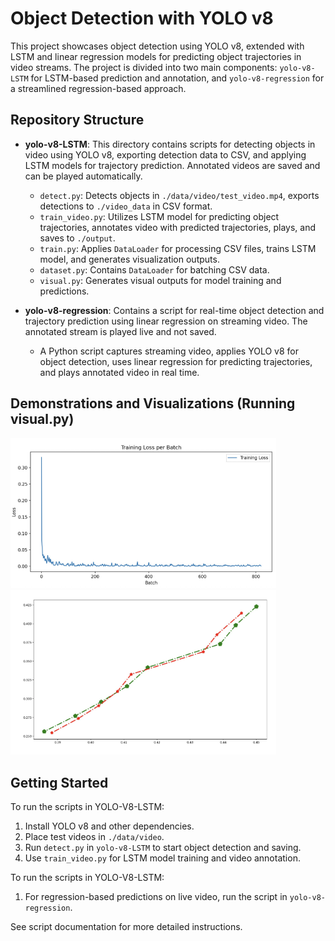 # Object Detection with YOLO v8

This project showcases object detection using YOLO v8, extended with LSTM and linear regression models for predicting object trajectories in video streams. The project is divided into two main components: `yolo-v8-LSTM` for LSTM-based prediction and annotation, and `yolo-v8-regression` for a streamlined regression-based approach.

## Repository Structure

- **yolo-v8-LSTM**: This directory contains scripts for detecting objects in video using YOLO v8, exporting detection data to CSV, and applying LSTM models for trajectory prediction. Annotated videos are saved and can be played automatically.
  - `detect.py`: Detects objects in `./data/video/test_video.mp4`, exports detections to `./video_data` in CSV format.
  - `train_video.py`: Utilizes LSTM model for predicting object trajectories, annotates video with predicted trajectories, plays, and saves to `./output`.
  - `train.py`: Applies `DataLoader` for processing CSV files, trains LSTM model, and generates visualization outputs.
  - `dataset.py`: Contains `DataLoader` for batching CSV data.
  - `visual.py`: Generates visual outputs for model training and predictions.
  
- **yolo-v8-regression**: Contains a script for real-time object detection and trajectory prediction using linear regression on streaming video. The annotated stream is played live and not saved.
  - A Python script captures streaming video, applies YOLO v8 for object detection, uses linear regression for predicting trajectories, and plays annotated video in real time.

## Demonstrations and Visualizations (Running visual.py)

<img src="./YOLO-V8-LSTM/loss_image.png" width="425"/> <img src="./YOLO-V8-LSTM/prediction_comparison_image.png" width="425"/> 

## Getting Started

To run the scripts in YOLO-V8-LSTM:

1. Install YOLO v8 and other dependencies.
2. Place test videos in `./data/video`.
3. Run `detect.py` in `yolo-v8-LSTM` to start object detection and saving.
4. Use `train_video.py` for LSTM model training and video annotation.

To run the scripts in YOLO-V8-LSTM:
1. For regression-based predictions on live video, run the script in `yolo-v8-regression`.

See script documentation for more detailed instructions.